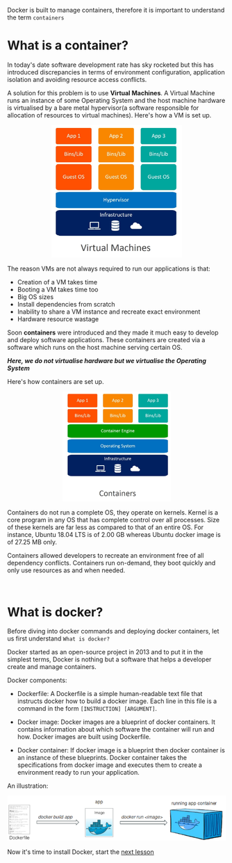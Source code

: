 Docker is built to manage containers, therefore it is important to understand the term `containers`

# What is a container?

In today's date software development rate has sky rocketed but this has introduced discrepancies in terms of environment configuration, application isolation and avoiding resource access conflicts. 

A solution for this problem is to use __Virtual Machines__. A Virtual Machine runs an instance of some Operating System and the host machine hardware is virtualised by a bare metal hypervisor(a software responsible for allocation of resources to virtual machines). Here's how a VM is set up.

<p align="center"><img src="../images/virtual_machines_architecture.jpg" width=300></img></p>

The reason VMs are not always required to run our applications is that:
- Creation of a VM takes time
- Booting a VM takes time too
- Big OS sizes
- Install dependencies from scratch
- Inability to share a VM instance and recreate exact environment
- Hardware resource wastage

Soon __containers__ were introduced and they made it much easy to develop and deploy software applications. These containers are created via a software which runs on the host machine serving certain OS. 

*__Here, we do not virtualise hardware but we virtualise the Operating System__*

Here's how containers are set up.

<p align="center"><img src="../images/container_architecture.jpg" width=250></img></p>

Containers do not run a complete OS, they operate on kernels. Kernel is a core program in any OS that has complete control over all processes. Size of these kernels are far less as compared to that of an entire OS. For instance, Ubuntu 18.04 LTS is of 2.00 GB whereas Ubuntu docker image is of 27.25 MB only.

Containers allowed developers to recreate an environment free of all dependency conflicts. Containers run on-demand, they boot quickly and only use resources as and when needed.

<br>

# What is docker?

Before diving into docker commands and deploying docker containers, let us first understand `What is docker?`


Docker started as an open-source project in 2013 and to put it in the simplest terms, Docker is nothing but a software that helps a developer create and manage containers.

Docker components:

- Dockerfile: A Dockerfile is a simple human-readable text file that instructs docker how to build a docker image. Each line in this file is a command in the form `[INSTRUCTION] [ARGUMENT]`.

- Docker image: Docker images are a blueprint of docker containers. It contains information about which software the container will run and how. Docker images are built using Dockerfile.

- Docker container: If docker image is a blueprint then docker container is an instance of these blueprints. Docker container takes the specifications from docker image and executes them to create a environment ready to run your application.

An illustration:
<p align="center"><img src="../images/docker_components.jpg" width=600></img></p>

Now it's time to install Docker, start the [next lesson](./docker_installation.md)